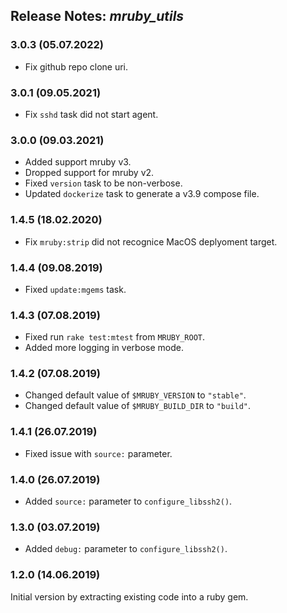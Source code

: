 ## Release Notes: _mruby_utils_

### 3.0.3 (05.07.2022)

- Fix github repo clone uri.

### 3.0.1 (09.05.2021)

- Fix `sshd` task did not start agent.

### 3.0.0 (09.03.2021)

- Added support mruby v3.
- Dropped support for mruby v2.
- Fixed `version` task to be non-verbose.
- Updated `dockerize` task to generate a v3.9 compose file.

### 1.4.5 (18.02.2020)

- Fix `mruby:strip` did not recognice MacOS deplyoment target.

### 1.4.4 (09.08.2019)

- Fixed `update:mgems` task.

### 1.4.3 (07.08.2019)

- Fixed run `rake test:mtest` from `MRUBY_ROOT`.
- Added more logging in verbose mode.

### 1.4.2 (07.08.2019)

- Changed default value of `$MRUBY_VERSION` to `"stable"`.
- Changed default value of `$MRUBY_BUILD_DIR` to `"build"`.

### 1.4.1 (26.07.2019)

- Fixed issue with `source:` parameter.

### 1.4.0 (26.07.2019)

- Added `source:` parameter to `configure_libssh2()`.

### 1.3.0 (03.07.2019)

- Added `debug:` parameter to `configure_libssh2()`.

### 1.2.0 (14.06.2019)

Initial version by extracting existing code into a ruby gem.
